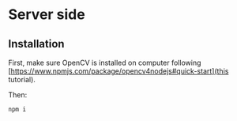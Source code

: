 # Server side

## Installation
First, make sure OpenCV is installed on computer following [https://www.npmjs.com/package/opencv4nodejs#quick-start](this tutorial).

Then:
```
npm i
```
